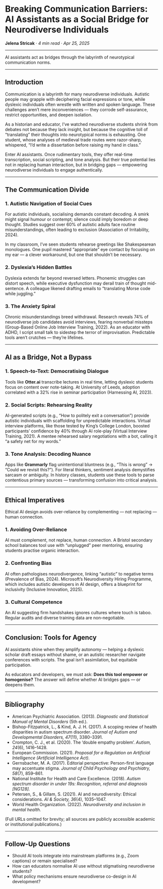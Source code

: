 # Breaking Communication Barriers: AI Assistants as a Social Bridge for Neurodiverse Individuals
**Jelena Stricak** · *4 min read · Apr 25, 2025*

---


AI assistants act as bridges through the labyrinth of neurotypical communication norms.

---

## Introduction
Communication is a labyrinth for many neurodiverse individuals. Autistic people may grapple with deciphering facial expressions or tone, while dyslexic individuals often wrestle with written and spoken language. These challenges aren’t mere inconveniences — they corrode self-assurance, restrict opportunities, and deepen isolation.

As a historian and educator, I’ve watched neurodiverse students shrink from debates not because they lack insight, but because the cognitive toll of “translating” their thoughts into neurotypical norms is exhausting. One student, whose analyses of medieval trade routes were razor-sharp, whispered, “I’d write a dissertation before raising my hand in class.”

Enter AI assistants. Once rudimentary tools, they offer real-time transcription, social scripting, and tone analysis. But their true potential lies not in replacing human interaction, but in bridging gaps — empowering neurodiverse individuals to engage authentically.

---

## The Communication Divide

### 1. Autistic Navigation of Social Cues
For autistic individuals, socialising demands constant decoding. A smirk might signal humour or contempt; silence could imply boredom or deep thought. Studies suggest over 60% of autistic adults face routine misunderstandings, often leading to exclusion (Association of Irritability, 2024).

In my classroom, I’ve seen students rehearse greetings like Shakespearean monologues. One pupil mastered “appropriate” eye contact by focusing on my ear — a clever workaround, but one that shouldn’t be necessary.

### 2. Dyslexia’s Hidden Battles
Dyslexia extends far beyond reversed letters. Phonemic struggles can distort speech, while executive dysfunction may derail train of thought mid-sentence. A colleague likened drafting emails to “translating Morse code while juggling.”

### 3. The Anxiety Spiral
Chronic misunderstandings breed withdrawal. Research reveals 74% of neurodiverse job candidates avoid interviews, fearing nonverbal missteps (Group-Based Online Job Interview Training, 2022). As an educator with ADHD, I script small talk to sidestep the terror of improvisation. Predictable tools aren’t crutches — they’re lifelines.

---

## AI as a Bridge, Not a Bypass

### 1. Speech-to-Text: Democratising Dialogue
Tools like **Otter.ai** transcribe lectures in real time, letting dyslexic students focus on content over note-taking. At University of Leeds, adoption correlated with a 32% rise in seminar participation (Harnessing AI, 2023).

### 2. Social Scripts: Rehearsing Reality
AI-generated scripts (e.g., “How to politely exit a conversation”) provide autistic individuals with scaffolding for unpredictable interactions. Virtual interview platforms, like those tested by King’s College London, boosted participants’ confidence by 40% through AI role-play (Virtual Interview Training, 2021). A mentee rehearsed salary negotiations with a bot, calling it “a safety net for my words.”

### 3. Tone Analysis: Decoding Nuance
Apps like **Grammarly** flag unintentional bluntness (e.g., “This is wrong” → “Could we revisit this?”). For literal thinkers, sentiment analysis demystifies sarcasm or ambiguity. In history classes, students use these tools to parse contentious primary sources — transforming confusion into critical analysis.

---

## Ethical Imperatives


Ethical AI design avoids over-reliance by complementing — not replacing — human connection.

### 1. Avoiding Over-Reliance
AI must complement, not replace, human connection. A Bristol secondary school balances tool use with “unplugged” peer mentoring, ensuring students practise organic interaction.

### 2. Confronting Bias
AI often pathologises neurodivergence, linking “autistic” to negative terms (Prevalence of Bias, 2024). Microsoft’s Neurodiversity Hiring Programme, which includes autistic developers in AI design, offers a blueprint for inclusivity (Inclusive Innovation, 2025).

### 3. Cultural Competence
An AI suggesting firm handshakes ignores cultures where touch is taboo. Regular audits and diverse training data are non-negotiable.

---

## Conclusion: Tools for Agency
AI assistants shine when they amplify autonomy — helping a dyslexic scholar draft essays without shame, or an autistic researcher navigate conferences with scripts. The goal isn’t assimilation, but equitable participation.

As educators and developers, we must ask: **Does this tool empower or homogenise?** The answer will define whether AI bridges gaps — or deepens them.

---

## Bibliography
- American Psychiatric Association. (2013). *Diagnostic and Statistical Manual of Mental Disorders* (5th ed.).  
- Bishop-Fitzpatrick, L., & Kind, A. J. H. (2017). A scoping review of health disparities in autism spectrum disorder. *Journal of Autism and Developmental Disorders, 47*(11), 3380–3391.  
- Crompton, C. J., et al. (2020). The ‘double empathy problem’. *Autism, 24*(6), 1416–1428.  
- European Commission. (2021). *Proposal for a Regulation on Artificial Intelligence (Artificial Intelligence Act).*  
- Gernsbacher, M. A. (2017). Editorial perspective: Person-first language may accentuate stigma. *Journal of Child Psychology and Psychiatry, 58*(7), 859–861.  
- National Institute for Health and Care Excellence. (2018). *Autism spectrum disorder in under 19s: Recognition, referral and diagnosis [NG128].*  
- Petersen, S., & Gillam, S. (2021). AI and neurodiversity: Ethical considerations. *AI & Society, 36*(4), 1035–1047.  
- World Health Organization. (2022). *Neurodiversity and inclusion in mental health.*  

(Full URLs omitted for brevity; all sources are publicly accessible academic or institutional publications.)

---

## Follow-Up Questions
- Should AI tools integrate into mainstream platforms (e.g., Zoom captions) or remain specialised?  
- How can educators normalise AI use without stigmatising neurodiverse students?  
- What policy mechanisms ensure neurodiverse co-design in AI development?  
